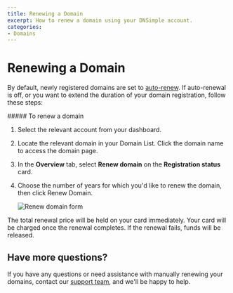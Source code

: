 ```yaml
---
title: Renewing a Domain
excerpt: How to renew a domain using your DNSimple account.
categories:
- Domains
---
```


# Renewing a Domain

By default, newly registered domains are set to [auto-renew](/articles/domain-auto-renewal/). If auto-renewal is off, or you want to extend the duration of your domain registration, follow these steps:

<div class="section-steps" markdown="1">
##### To renew a domain

1.  Select the relevant account from your dashboard. 
1.  Locate the relevant domain in your Domain List. Click the domain name to access the domain page.
1.  In the **Overview** tab, select **Renew domain** on the **Registration status** card.

    <!--- needs screenshot -->

1.  Choose the number of years for which you'd like to renew the domain, then click <label>Renew Domain</label>.

    ![Renew domain form](/files/renew-domain-form.png)

<info>
The total renewal price will be held on your card immediately.
Your card will be charged once the renewal completes.
If the renewal fails, funds will be released.
</info>

</div>

## Have more questions?

If you have any questions or need assistance with manually renewing your domains, contact our [support team](https://dnsimple.com/feedback), and we'll be happy to help.
